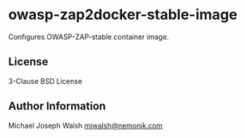 owasp-zap2docker-stable-image
=============================

Configures OWASP-ZAP-stable container image.

License
-------

3-Clause BSD License

Author Information
------------------

Michael Joseph Walsh <mjwalsh@nemonik.com>
